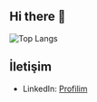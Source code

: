 ## Hi there 👋

![Top Langs](https://github-readme-stats.vercel.app/api/top-langs/?username=muhibtaha&layout=compact)


## İletişim
- LinkedIn: [Profilim](https://www.linkedin.com/in/muhibtahaboy)
